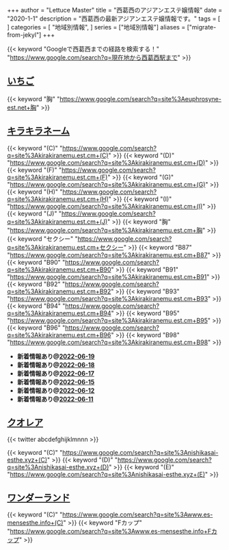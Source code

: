 +++
author = "Lettuce Master"
title = "西葛西のアジアンエステ嬢情報"
date = "2020-1-1"
description = "西葛西の最新アジアンエステ嬢情報です。"
tags = [
]
categories = [
    "地域別情報",
]
series = ["地域別情報"]
aliases = ["migrate-from-jekyl"]
+++

{{< keyword "Googleで西葛西までの経路を検索する！" "https://www.google.com/search?q=現在地から西葛西駅まで" >}}

## [いちご](http://euphrosyne-est.net/)
{{< keyword "胸" "https://www.google.com/search?q=site%3Aeuphrosyne-est.net+胸" >}} 

## [キラキラネーム](https://kirakiranemu.est.cm/)
{{< keyword "(C)" "https://www.google.com/search?q=site%3Akirakiranemu.est.cm+(C)" >}} {{< keyword "(D)" "https://www.google.com/search?q=site%3Akirakiranemu.est.cm+(D)" >}} {{< keyword "(F)" "https://www.google.com/search?q=site%3Akirakiranemu.est.cm+(F)" >}} {{< keyword "(G)" "https://www.google.com/search?q=site%3Akirakiranemu.est.cm+(G)" >}} {{< keyword "(H)" "https://www.google.com/search?q=site%3Akirakiranemu.est.cm+(H)" >}} {{< keyword "(I)" "https://www.google.com/search?q=site%3Akirakiranemu.est.cm+(I)" >}} {{< keyword "(J)" "https://www.google.com/search?q=site%3Akirakiranemu.est.cm+(J)" >}} {{< keyword "胸" "https://www.google.com/search?q=site%3Akirakiranemu.est.cm+胸" >}} {{< keyword "セクシー" "https://www.google.com/search?q=site%3Akirakiranemu.est.cm+セクシー" >}} {{< keyword "B87" "https://www.google.com/search?q=site%3Akirakiranemu.est.cm+B87" >}} {{< keyword "B90" "https://www.google.com/search?q=site%3Akirakiranemu.est.cm+B90" >}} {{< keyword "B91" "https://www.google.com/search?q=site%3Akirakiranemu.est.cm+B91" >}} {{< keyword "B92" "https://www.google.com/search?q=site%3Akirakiranemu.est.cm+B92" >}} {{< keyword "B93" "https://www.google.com/search?q=site%3Akirakiranemu.est.cm+B93" >}} {{< keyword "B94" "https://www.google.com/search?q=site%3Akirakiranemu.est.cm+B94" >}} {{< keyword "B95" "https://www.google.com/search?q=site%3Akirakiranemu.est.cm+B95" >}} {{< keyword "B96" "https://www.google.com/search?q=site%3Akirakiranemu.est.cm+B96" >}} {{< keyword "B98" "https://www.google.com/search?q=site%3Akirakiranemu.est.cm+B98" >}} 

- **新着情報あり@[2022-06-19](/post/2022-06-19)**
- **新着情報あり@[2022-06-18](/post/2022-06-18)**
- **新着情報あり@[2022-06-17](/post/2022-06-17)**
- **新着情報あり@[2022-06-15](/post/2022-06-15)**
- **新着情報あり@[2022-06-12](/post/2022-06-12)**
- **新着情報あり@[2022-06-11](/post/2022-06-11)**
## [クオレア](https://nishikasai-esthe.xyz/)


{{< twitter abcdefghijklmnnn >}}

{{< keyword "(C)" "https://www.google.com/search?q=site%3Anishikasai-esthe.xyz+(C)" >}} {{< keyword "(D)" "https://www.google.com/search?q=site%3Anishikasai-esthe.xyz+(D)" >}} {{< keyword "(E)" "https://www.google.com/search?q=site%3Anishikasai-esthe.xyz+(E)" >}} 

## [ワンダーランド](https://www.es-mensesthe.info/)
{{< keyword "(C)" "https://www.google.com/search?q=site%3Awww.es-mensesthe.info+(C)" >}} {{< keyword "Fカップ" "https://www.google.com/search?q=site%3Awww.es-mensesthe.info+Fカップ" >}} 

